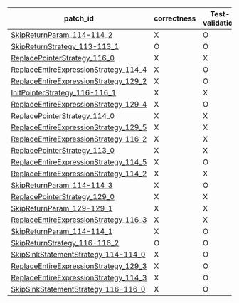 | patch_id |correctness |Test-validation |NPEX-validation |
 |--- | --- | --- | --- | 
 | [SkipReturnParam_114-114_2](./patches/SkipReturnParam_114-114_2/patch.java#L125) | X | O | X | 
 | [SkipReturnStrategy_113-113_1](./patches/SkipReturnStrategy_113-113_1/patch.java#L130) | O | O | O | 
 | [ReplacePointerStrategy_116_0](./patches/ReplacePointerStrategy_116_0/patch.java#L133) | X | X | X | 
 | [ReplaceEntireExpressionStrategy_114_4](./patches/ReplaceEntireExpressionStrategy_114_4/patch.java#L125) | X | O | X | 
 | [ReplaceEntireExpressionStrategy_129_2](./patches/ReplaceEntireExpressionStrategy_129_2/patch.java#L135) | X | O | X | 
 | [InitPointerStrategy_116-116_1](./patches/InitPointerStrategy_116-116_1/patch.java#L132) | X | X | X | 
 | [ReplaceEntireExpressionStrategy_129_4](./patches/ReplaceEntireExpressionStrategy_129_4/patch.java#L135) | X | O | X | 
 | [ReplacePointerStrategy_114_0](./patches/ReplacePointerStrategy_114_0/patch.java#L125) | X | X | X | 
 | [ReplaceEntireExpressionStrategy_129_5](./patches/ReplaceEntireExpressionStrategy_129_5/patch.java#L135) | X | X | X | 
 | [ReplaceEntireExpressionStrategy_116_2](./patches/ReplaceEntireExpressionStrategy_116_2/patch.java#L133) | X | X | X | 
 | [ReplacePointerStrategy_113_0](./patches/ReplacePointerStrategy_113_0/patch.java#L130) | X | X | X | 
 | [ReplaceEntireExpressionStrategy_114_5](./patches/ReplaceEntireExpressionStrategy_114_5/patch.java#L125) | X | O | X | 
 | [ReplaceEntireExpressionStrategy_114_2](./patches/ReplaceEntireExpressionStrategy_114_2/patch.java#L125) | X | X | X | 
 | [SkipReturnParam_114-114_3](./patches/SkipReturnParam_114-114_3/patch.java#L125) | X | O | X | 
 | [ReplacePointerStrategy_129_0](./patches/ReplacePointerStrategy_129_0/patch.java#L135) | X | X | X | 
 | [SkipReturnParam_129-129_1](./patches/SkipReturnParam_129-129_1/patch.java#L135) | X | X | X | 
 | [ReplaceEntireExpressionStrategy_116_3](./patches/ReplaceEntireExpressionStrategy_116_3/patch.java#L132) | X | X | X | 
 | [SkipReturnParam_114-114_1](./patches/SkipReturnParam_114-114_1/patch.java#L125) | X | O | X | 
 | [SkipReturnStrategy_116-116_2](./patches/SkipReturnStrategy_116-116_2/patch.java#L132) | O | O | O | 
 | [SkipSinkStatementStrategy_114-114_0](./patches/SkipSinkStatementStrategy_114-114_0/patch.java#L125) | X | O | X | 
 | [ReplaceEntireExpressionStrategy_129_3](./patches/ReplaceEntireExpressionStrategy_129_3/patch.java#L135) | X | O | X | 
 | [ReplaceEntireExpressionStrategy_114_3](./patches/ReplaceEntireExpressionStrategy_114_3/patch.java#L125) | X | O | X | 
 | [SkipSinkStatementStrategy_116-116_0](./patches/SkipSinkStatementStrategy_116-116_0/patch.java#L132) | X | O | X | 
